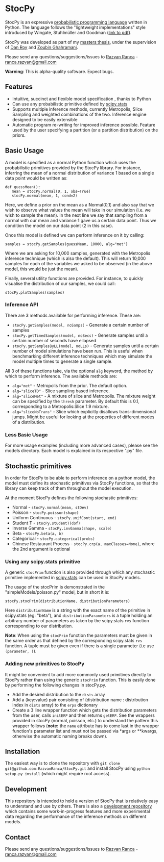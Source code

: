 StocPy
====

StocPy is an expressive [probabilistic programming language](http://probabilistic-programming.org) written in Python. The language follows the "lightweight implementations" style introduced by Wingate, Stuhlmüller and Goodman ([link to pdf](http://www.mit.edu/~ast/papers/lightweight-mcmc-aistats2011.pdf)).

StocPy was developed as part of my [masters thesis](http://www.cl.cam.ac.uk/~rr463/PPL_Thesis.pdf), under the supervision of [Dan Roy](http://danroy.org/) and [Zoubin Ghahramani](http://mlg.eng.cam.ac.uk/zoubin/). 

Please send any questions/suggestions/issues to [Razvan Ranca](http://www.cl.cam.ac.uk/~rr463/) - ranca.razvan@gmail.com

**Warning**: This is alpha-quality software. Expect bugs. 

Features
---

* Intuitive, succinct and flexible model specification , thanks to Python
* Can use any probabilistic primitive defined by [scipy.stats](http://docs.scipy.org/doc/scipy/reference/stats.html#continuous-distributions)
* Supports multiple inference methods, currently Metropolis, Slice Sampling and weighted combinations of the two. Inference engine designed to be easily extensible
* Automatic program re-writing for improved inference possible. Feature used by the user specifying a partition (or a partition distribution) on the priors.

Basic Usage
---
A model is specified as a normal Python function which uses the probabilistic primitives provided by the StocPy library. For instance, inferring the mean of a normal distribution of variance 1 based on a single data point would be written as:

    def guessMean():
       mean = stocPy.normal(0, 1, obs=True)
       stocPy.normal(mean, 1, cond=2)

Here, we define a prior on the mean as a Normal(0,1) and also say that we wish to observe what values the mean will take in our simulation (i.e. we wish to sample the mean). In the next line we say that sampling from a normal with our mean and variance 1 gave us a certain data point. Thus we condition the model on our data point (2 in this case).

Once this model is defined we can perform inference on it by calling:

    samples = stocPy.getSamples(guessMean, 10000, alg="met")

Where we are asking for 10,000 samples, generated with the Metropolis inference technique (which is also the default). This will return 10,000 samples for each of the variables we asked to be observed (in the above model, this would be just the mean).

Finally, several utility functions are provided. For instance, to quickly visualise the distribution of our samples, we could call:

    stocPy.plotSamples(samples)

### Inference API
There are 3 methods available for performing inference. These are:

* `stocPy.getSamples(model, noSamps)` - Generate a certain number of samples
* `stocPy.getTimedSamples(model, noSecs)` - Generate samples until a certain number of seconds have ellapsed 
* `stocPy.getSamplesByLL(model, noLLs)` - Generate samples until a certain number of model simulations have been run. This is useful when benchmarking different inference techniques which may simulate the model multiple times to generate a single sample. 

All 3 of these functions take, via the optional `alg` keyword, the method by which to perform inference. The available methods are:

* `alg="met"` - Metropolis from the prior. The default option.
* `alg="sliceTD"` - Slice sampling based inference.
* `alg="sliceMet"` - A mixture of slice and Metropolis. The mixture weight can be specified by the `thresh` parameter. By default this is 0.1, corresponding to a Metropolis:Slice 1:9 mixture.
* `alg="sliceNoTrans"` - Slice which explicitly disallows trans-dimensional jumps. Might be useful for looking at the properties of different modes of a distribution.

### Less Basic Usage
For more usage examples (including more advanced cases), please see the models directory. Each model is explained in its respective ".py" file.

Stochastic primitives
---
In order for StocPy to be able to perform inference on a python model, the model must define its stochastic primitives via StocPy functions, so that the library can keep track of them throughout the model execution.

At the moment StocPy defines the following stochastic primitives:

* Normal - `stocPy.normal(mean, stDev)`
* Poisson - `stocPy.poisson(shape)`
* Uniform Continuous - `stocPy.unifCont(start, end)`
* Student T - `stocPy.studentT(dof)`
* Inverse Gamma - `stocPy.invGamma(shape, scale)`
* Beta - `stocPy.beta(a, b)`
* Categorical - `stocPy.categorical(probs)`
* Chinese Restaurant Process - `stocPy.crp(a, maxClasses=None)`, where the 2nd argument is optional

### Using any scipy.stats primitive
A generic `stocPrim` function is also provided through which any stochastic primitive implemented in [scipy.stats](http://docs.scipy.org/doc/scipy/reference/stats.html#continuous-distributions) can be used in StocPy models.

The usage of the stocPrim is demonstrated in the "simpleModels/poisson.py" model, but in short it is:

    stocPy.stocPrim(distributionName, distributionParameters)

Here `distributionName` is a string with the exact name of the primitive in scipy.stats (eg: "beta"), and `distributionParameters` is a tuple holding an arbitrary number of parameters as taken by the scipy.stats `rvs` function corresponding to our distribution.

**Note**: When using the `stocPrim` function the parameters must be given in the same order as that defined by the corresponding scipy.stats `rvs` function. A tuple must be given even if there is a single parameter (i.e use `(parameter, )`).

### Adding new primitives to StocPy
It might be convenient to add more commonly used primitives directly to StocPy rather than using the generic `stocPrim` function. This is easily done by performing the following changes in stocPy.py.

* Add the desired distribution to the `dists` array
* Add a (key:value) pair consisting of (distribution name : distribution index in `dists` array) to the `erps` dictionary
* Create a 3 line wrapper function which gets the distribution parameters from the user, calls `initERP` and then returns `getERP`. See the wrappers provided in stocPy (normal, poisson, etc.) to understand the pattern this wrapper follows (**note:** the `name` attribute has to come last in the wrapper function's parameter list and must not be passed via *args or **kwargs, otherwise the automatic naming breaks down).

Installation
---
The easiest way is to clone the repository with `git clone git@github.com:RazvanRanca/StocPy.git` and install StocPy using `python setup.py install` (which might require root access).

Development
---
This repository is intended to hold a version of StocPy that is relatively easy to understand and use by others. There is also a [development repository](https://github.com/RazvanRanca/StocPyDev) which contains some work-in-progress features and more experimental data regarding the performance of the inference methods on different models.

Contact
---
Please send any questions/suggestions/issues to [Razvan Ranca](http://www.cl.cam.ac.uk/~rr463/) - ranca.razvan@gmail.com
